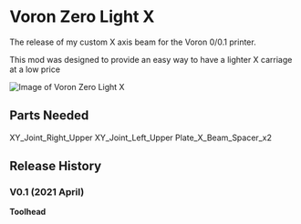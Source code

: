 # Voron Zero Light X

The release of my custom X axis beam for the Voron 0/0.1 printer.

This mod was designed to provide an easy way to have a lighter X carriage at a low price

![Image of Voron Zero Light X](https://cdn.discordapp.com/attachments/635687829254701107/1047738704229306418/image.png)


## Parts Needed

XY_Joint_Right_Upper
XY_Joint_Left_Upper
Plate_X_Beam_Spacer_x2










## Release History
### V0.1 (2021 April)
**Toolhead**
